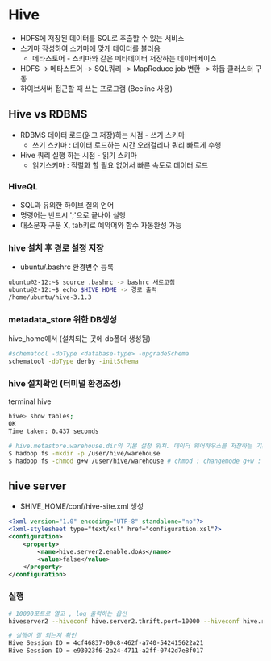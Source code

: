 # Hive
- HDFS에 저장된 데이터를 SQL로 추출할 수 있는 서비스
- 스키마 작성하여 스키마에 맞게 데이터를 불러옴
    - 메타스토어 - 스키마와 같은 메타데이터 저장하는 데이터베이스
- HDFS -> 메타스토어 -> SQL쿼리 -> MapReduce job 변환 -> 하둡 클러스터 구동
- 하이브서버 접근할 때 쓰는 프로그램 (Beeline 사용)

## Hive vs RDBMS
- RDBMS 데이터 로드(읽고 저장)하는 시점 - 쓰기 스키마
    - 쓰기 스키마 :
데이터 로드하는 시간 오래걸리나 쿼리 빠르게 수행
- Hive 쿼리 실행 하는 시점 - 읽기 스키마
    - 읽기스키마 : 
직렬화 할 필요 없어서 빠른 속도로 데이터 로드


### HiveQL 
- SQL과 유의한 하이브 질의 언어
- 명령어는 반드시 ';'으로 끝나야 실행
- 대소문자 구분 X, tab키로 예약어와 함수 자동완성 가능


### hive 설치 후 경로 설정 저장
- ubuntu/.bashrc 환경변수 등록
```bash
ubuntu@2-12:~$ source .bashrc -> bashrc 새로고침
ubuntu@2-12:~$ echo $HIVE_HOME -> 경로 출력
/home/ubuntu/hive-3.1.3
```

### metadata_store 위한 DB생성 
hive_home에서 (설치되는 곳에 db폴더 생성됨)
```bash
#schematool -dbType <database-type> -upgradeSchema   
schematool -dbType derby -initSchema
```

### hive 설치확인 (터미널 환경조성)
terminal hive
```bash
hive> show tables;
OK
Time taken: 0.437 seconds
```
```bash
# hive.metastore.warehouse.dir의 기본 설정 위치. 데이터 웨어하우스를 저장하는 기본 디렉토리
$ hadoop fs -mkdir -p /user/hive/warehouse
$ hadoop fs -chmod g+w /user/hive/warehouse # chmod : changemode g+w : group + write
```


## hive server
- $HIVE_HOME/conf/hive-site.xml 생성
```xml
<?xml version="1.0" encoding="UTF-8" standalone="no"?>
<?xml-stylesheet type="text/xsl" href="configuration.xsl"?>
<configuration>
    <property>
        <name>hive.server2.enable.doAs</name>
        <value>false</value>
    </property>
</configuration>
```

### 실행 
```bash
# 10000포트로 열고 , log 출력하는 옵션
hiveserver2 --hiveconf hive.server2.thrift.port=10000 --hiveconf hive.root.logger=DEBUG,consol

# 실행이 잘 되는지 확인
Hive Session ID = 4cf46837-09c8-462f-a740-542415622a21
Hive Session ID = e93023f6-2a24-4711-a2ff-0742d7e8f017

```
​




